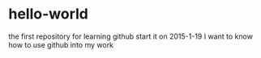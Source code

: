 # hello-world
the first repository for learning github
start it on 2015-1-19
I want to know how to use github into my work
